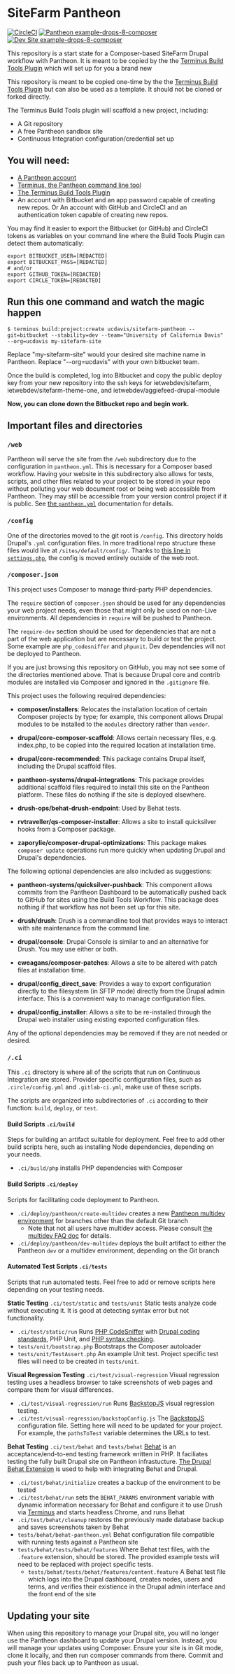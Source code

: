 # SiteFarm Pantheon

[![CircleCI](https://circleci.com/gh/pantheon-systems/example-drops-8-composer.svg?style=shield)](https://circleci.com/gh/pantheon-systems/example-drops-8-composer)
[![Pantheon example-drops-8-composer](https://img.shields.io/badge/dashboard-drops_8-yellow.svg)](https://dashboard.pantheon.io/sites/c401fd14-f745-4e51-9af2-f30b45146a0c#dev/code) 
[![Dev Site example-drops-8-composer](https://img.shields.io/badge/site-drops_8-blue.svg)](http://dev-example-drops-8-composer.pantheonsite.io/)

This repository is a start state for a Composer-based SiteFarm Drupal workflow with Pantheon. It is meant to be copied by the the [Terminus Build Tools Plugin](https://github.com/pantheon-systems/terminus-build-tools-plugin) which will set up for you a brand new

This repository is meant to be copied one-time by the the [Terminus Build Tools Plugin](https://github.com/pantheon-systems/terminus-build-tools-plugin) but can also be used as a template. It should not be cloned or forked directly.

The Terminus Build Tools plugin will scaffold a new project, including:

* A Git repository
* A free Pantheon sandbox site
* Continuous Integration configuration/credential set up

## You will need:

* [A Pantheon account](https://dashboard.pantheon.io/register)
* [Terminus, the Pantheon command line tool](https://pantheon.io/docs/terminus/install/)
* [The Terminus Build Tools Plugin](https://github.com/pantheon-systems/terminus-build-tools-plugin)
* An account with Bitbucket and an app password capable of creating new repos. Or An account with GitHub and CircleCI and an authentication token capable of creating new repos.

You may find it easier to export the Bitbucket (or GitHub) and CircleCI tokens as variables on your command line where the Build Tools Plugin can detect them automatically:

```
export BITBUCKET_USER=[REDACTED]
export BITBUCKET_PASS=[REDACTED]
# and/or
export GITHUB_TOKEN=[REDACTED]
export CIRCLE_TOKEN=[REDACTED]
```

## Run this one command and watch the magic happen

```
$ terminus build:project:create ucdavis/sitefarm-pantheon --git=bitbucket --stability=dev --team="University of California Davis" --org=ucdavis my-sitefarm-site
```

Replace "my-sitefarm-site" would your desired site machine name in Pantheon.
Replace "--org=ucdavis" with your own bitbucket team.

Once the build is completed, log into Bitbucket and copy the public deploy key from your new repository into the ssh keys for ietwebdev/sitefarm, ietwebdev/sitefarm-theme-one, and ietwebdev/aggiefeed-drupal-module

**Now, you can clone down the Bitbucket repo and begin work.**


## Important files and directories

### `/web`

Pantheon will serve the site from the `/web` subdirectory due to the configuration in `pantheon.yml`. This is necessary for a Composer based workflow. Having your website in this subdirectory also allows for tests, scripts, and other files related to your project to be stored in your repo without polluting your web document root or being web accessible from Pantheon. They may still be accessible from your version control project if it is public. See [the `pantheon.yml`](https://pantheon.io/docs/pantheon-yml/#nested-docroot) documentation for details.

### `/config`

One of the directories moved to the git root is `/config`. This directory holds Drupal's `.yml` configuration files. In more traditional repo structure these files would live at `/sites/default/config/`. Thanks to [this line in `settings.php`](https://github.com/pantheon-systems/example-drops-8-composer/blob/54c84275cafa66c86992e5232b5e1019954e98f3/web/sites/default/settings.php#L19), the config is moved entirely outside of the web root.

### `/composer.json`
This project uses Composer to manage third-party PHP dependencies.

The `require` section of `composer.json` should be used for any dependencies your web project needs, even those that might only be used on non-Live environments. All dependencies in `require` will be pushed to Pantheon. 

The `require-dev` section should be used for dependencies that are not a part of the web application but are necessary to build or test the project. Some example are `php_codesniffer` and `phpunit`. Dev dependencies will not be deployed to Pantheon.

If you are just browsing this repository on GitHub, you may not see some of the directories mentioned above. That is because Drupal core and contrib modules are installed via Composer and ignored in the `.gitignore` file.

This project uses the following required dependencies:

- **composer/installers**: Relocates the installation location of certain Composer projects by type; for example, this component allows Drupal modules to be installed to the `modules` directory rather than `vendor`.

- **drupal/core-composer-scaffold**: Allows certain necessary files, e.g. index.php, to be copied into the required location at installation time.

- **drupal/core-recommended**: This package contains Drupal itself, including the Drupal scaffold files.

- **pantheon-systems/drupal-integrations**: This package provides additional scaffold files required to install this site on the Pantheon platform. These files do nothing if the site is deployed elsewhere.

- **drush-ops/behat-drush-endpoint**: Used by Behat tests.

- **rvtraveller/qs-composer-installer**: Allows a site to install quicksilver hooks from a Composer package.

- **zaporylie/composer-drupal-optimizations**: This package makes `composer update` operations run more quickly when updating Drupal and Drupal's dependencies.

The following optional dependencies are also included as suggestions:

- **pantheon-systems/quicksilver-pushback**: This component allows commits from the Pantheon Dashboard to be automatically pushed back to GitHub for sites using the Build Tools Workflow. This package does nothing if that workflow has not been set up for this site.

- **drush/drush**: Drush is a commandline tool that provides ways to interact with site maintenance from the command line.

- **drupal/console**: Drupal Console is similar to and an alternative for Drush. You may use either or both.

- **cweagans/composer-patches**: Allows a site to be altered with patch files at installation time.

- **drupal/config_direct_save**: Provides a way to export configuration directly to the filesystem (in SFTP mode) directly from the Drupal admin interface. This is a convenient way to manage configuration files.

- **drupal/config_installer**: Allows a site to be re-installed through the Drupal web installer using existing exported configuration files.

Any of the optional dependencies may be removed if they are not needed or desired.

### `/.ci`
This `.ci` directory is where all of the scripts that run on Continuous Integration are stored. Provider specific configuration files, such as `.circle/config.yml` and `.gitlab-ci.yml`, make use of these scripts.

The scripts are organized into subdirectories of `.ci` according to their function: `build`, `deploy`, or `test`.

#### Build Scripts `.ci/build`
Steps for building an artifact suitable for deployment. Feel free to add other build scripts here, such as installing Node dependencies, depending on your needs.

- `.ci/build/php` installs PHP dependencies with Composer

#### Build Scripts `.ci/deploy`
Scripts for facilitating code deployment to Pantheon.

- `.ci/deploy/pantheon/create-multidev` creates a new [Pantheon multidev environment](https://pantheon.io/docs/multidev/) for branches other than the default Git branch
  - Note that not all users have multidev access. Please consult [the multidev FAQ doc](https://pantheon.io/docs/multidev-faq/) for details.
- `.ci/deploy/pantheon/dev-multidev` deploys the built artifact to either the Pantheon `dev` or a multidev environment, depending on the Git branch

#### Automated Test Scripts `.ci/tests`
Scripts that run automated tests. Feel free to add or remove scripts here depending on your testing needs.

**Static Testing** `.ci/test/static` and `tests/unit`
Static tests analyze code without executing it. It is good at detecting syntax error but not functionality.

- `.ci/test/static/run` Runs [PHP CodeSniffer](https://github.com/squizlabs/PHP_CodeSniffer) with [Drupal coding standards](https://www.drupal.org/project/coder), PHP Unit, and [PHP syntax checking](https://www.php.net/manual/en/function.php-check-syntax.php).
- `tests/unit/bootstrap.php` Bootstraps the Composer autoloader
- `tests/unit/TestAssert.php` An example Unit test. Project specific test files will need to be created in `tests/unit`.

**Visual Regression Testing** `.ci/test/visual-regression`
Visual regression testing uses a headless browser to take screenshots of web pages and compare them for visual differences.

- `.ci/test/visual-regression/run` Runs [BackstopJS](https://github.com/garris/BackstopJS) visual regression testing.
- `.ci/test/visual-regression/backstopConfig.js` The [BackstopJS](https://github.com/garris/BackstopJS) configuration file. Setting here will need to be updated for your project. For example, the `pathsToTest` variable determines the URLs to test.

**Behat Testing** `.ci/test/behat` and `tests/behat`
[Behat](http://behat.org/en/latest/) is an acceptance/end-to-end testing framework written in PHP. It faciliates testing the fully built Drupal site on Pantheon infrastucture. [The Drupal Behat Extension](https://www.drupal.org/project/drupalextension) is used to help with integrating Behat and Drupal.

- `.ci/test/behat/initialize` creates a backup of the environment to be tested
- `.ci/test/behat/run` sets the `BEHAT_PARAMS` environment variable with dynamic information necessary for Behat and configure it to use Drush via [Terminus](https://pantheon.io/docs/terminus/) and starts headless Chrome, and runs Behat
- `.ci/test/behat/cleanup` restores the previously made database backup and saves screenshots taken by Behat
- `tests/behat/behat-pantheon.yml` Behat configuration file compatible with running tests against a Pantheon site
- `tests/behat/tests/behat/features` Where Behat test files, with the `.feature` extension, should be stored. The provided example tests will need to be replaced with project specific tests.
  - `tests/behat/tests/behat/features/content.feature` A Behat test file which logs into the Drupal dashboard, creates nodes, users and terms, and verifies their existience in the Drupal admin interface and the front end of the site

## Updating your site

When using this repository to manage your Drupal site, you will no longer use the Pantheon dashboard to update your Drupal version. Instead, you will manage your updates using Composer. Ensure your site is in Git mode, clone it locally, and then run composer commands from there.  Commit and push your files back up to Pantheon as usual.
